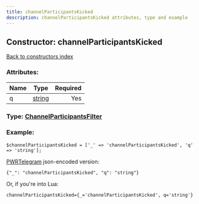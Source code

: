 ```yaml
---
title: channelParticipantsKicked
description: channelParticipantsKicked attributes, type and example
---
```

## Constructor: channelParticipantsKicked  
[Back to constructors index](index.md)



### Attributes:

| Name     |    Type       | Required |
|----------|:-------------:|---------:|
|q|[string](../types/string.md) | Yes|



### Type: [ChannelParticipantsFilter](../types/ChannelParticipantsFilter.md)


### Example:

```
$channelParticipantsKicked = ['_' => 'channelParticipantsKicked', 'q' => 'string'];
```  

[PWRTelegram](https://pwrtelegram.xyz) json-encoded version:

```
{"_": "channelParticipantsKicked", "q": "string"}
```


Or, if you're into Lua:  


```
channelParticipantsKicked={_='channelParticipantsKicked', q='string'}

```


